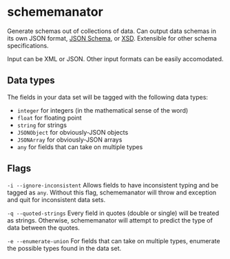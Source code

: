 # schememanator

Generate schemas out of collections of data. Can output data schemas in its own
JSON format, [JSON Schema](https://json-schema.org/), or
[XSD](https://www.w3.org/TR/xmlschema-0/). Extensible for other schema
specifications.

Input can be XML or JSON. Other input formats can be easily accomodated.

## Data types

The fields in your data set will be tagged with the following data types:

- `integer` for integers (in the mathematical sense of the word)
- `float` for floating point
- `string` for strings
- `JSONObject` for obviously-JSON objects
- `JSONArray` for obviously-JSON arrays
- `any` for fields that can take on multiple types

## Flags

`-i --ignore-inconsistent` Allows fields to have inconsistent typing and be
tagged as `any`. Without this flag, schememanator will throw and exception and
quit for inconsistent data sets.

`-q --quoted-strings` Every field in quotes (double or single) will be treated
as strings. Otherwise, schememanator will attempt to predict the type of data
between the quotes.

`-e --enumerate-union` For fields that can take on multiple types, enumerate the
possible types found in the data set.
